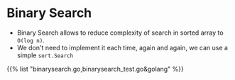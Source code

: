 # Binary Search

- Binary Search allows to reduce complexity of search in sorted array to `O(log n)`.
- We don't need to implement it each time, again and again, we can use a simple `sort.Search`


{{% list "binarysearch.go,binarysearch_test.go&golang" %}}
